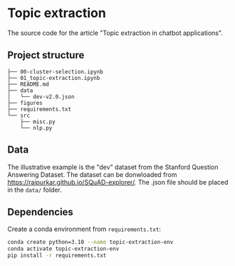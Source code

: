 # Topic extraction

The source code for the article "Topic extraction in chatbot applications".

## Project structure
```
├── 00-cluster-selection.ipynb
├── 01_topic-extraction.ipynb
├── README.md
├── data
│   └── dev-v2.0.json
├── figures
├── requirements.txt
└── src
    ├── misc.py
    └── nlp.py
```

## Data
The illustrative example is the "dev" dataset from the Stanford Question Answering Dataset. The dataset can be donwloaded from https://rajpurkar.github.io/SQuAD-explorer/. The .json file should be placed in the `data/` folder.

## Dependencies
Create a conda environment from `requirements.txt`:
```bash
conda create python=3.10 --name topic-extraction-env
conda activate topic-extraction-env
pip install -r requirements.txt
```